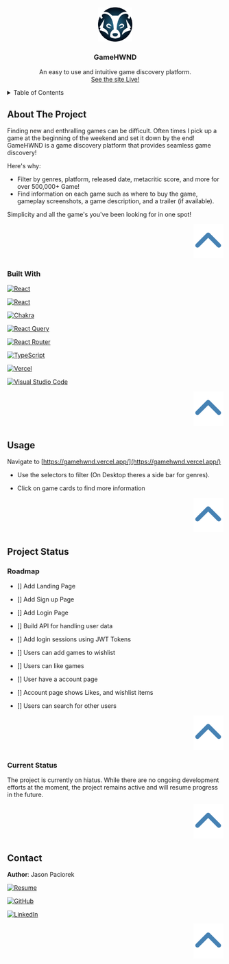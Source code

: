 
<a name="readme-top"></a>

<!-- PROJECT LOGO -->
<br />
<div align="center">
  <a href="https://github.com/paciorekj/gameHWND">
    <img src="./public/logo.svg" alt="Logo" width="80" height="80">
  </a>

  <h3 align="center">GameHWND</h3>

  <p align="center">
    An easy to use and intuitive game discovery platform.
    <br />
    <a href="https://gameHWND.vercel.app">See the site Live!</a>
  </p>
</div>



<!-- TABLE OF CONTENTS -->
<details>
  <summary>Table of Contents</summary>
  <ol>
    <li>
      <a href="#about-the-project">About The Project</a>
      <ul>
        <li><a href="#built-with">Built With</a></li>
        <li><a href="#usage">Usage</a></li>
      </ul>
    </li>
    <li><a href="#roadmap">Roadmap</a></li>
    <li><a href="#contact">Contact</a></li>
    <li>
      <a href="#project-status">Project Staus</a>
    </li>
  </ol>
</details>



<!-- ABOUT THE PROJECT -->
## About The Project

Finding new and enthralling games can be difficult. Often times I pick up a game at the beginning of the weekend and set it down by the end! GameHWND is a game discovery platform that provides seamless game discovery!

Here's why:
* Filter by genres, platform, released date, metacritic score, and more for over 500,000+ Game!
* Find information on each game such as where to buy the game, gameplay screenshots, a game description, and a trailer (if available).

Simplicity and all the game's you've been looking for in one spot!

<p align="right">
  <a href="#readme-top">
    <img src="public/arrowIcon.svg" alt="Arrow Icon">
  </a>
</p>

### Built With

 [![React](https://img.shields.io/badge/react%20-%2320232a.svg?style=for-the-badge&logo=react&logoColor=%2361DAFB)][React-url]

 [![React](https://img.shields.io/badge/%20zustand-%2320232a.svg?style=for-the-badge&logo=react&logoColor=%2361DAFB)][zustland-url]
 
 [![Chakra](https://img.shields.io/badge/chakra-%234ED1C5.svg?style=for-the-badge&logo=chakraui&logoColor=white)][chakara-ui-url]

 [![React Query](https://img.shields.io/badge/-React%20Query-FF4154?style=for-the-badge&logo=react%20query&logoColor=white)][react-query-url]

 [![React Router](https://img.shields.io/badge/React_Router-CA4245?style=for-the-badge&logo=react-router&logoColor=white)][react-router-url]

 [![TypeScript](https://img.shields.io/badge/typescript-%23007ACC.svg?style=for-the-badge&logo=typescript&logoColor=white)][typescript-url]

 [![Vercel](https://img.shields.io/badge/vercel-%23000000.svg?style=for-the-badge&logo=vercel&logoColor=white)][vercel-url]

 [![Visual Studio Code](https://img.shields.io/badge/Visual%20Studio%20Code-0078d7.svg?style=for-the-badge&logo=visual-studio-code&logoColor=white)][vscode-url]

<p align="right">
  <a href="#readme-top">
    <img src="public/arrowIcon.svg" alt="Arrow Icon">
  </a>
</p>

<!-- USAGE EXAMPLES -->
## Usage

Navigate to [https://gamehwnd.vercel.app/](https://gamehwnd.vercel.app/)

* Use the selectors to filter (On Desktop theres a side bar for genres).

* Click on game cards to find more information

<p align="right">
  <a href="#readme-top">
    <img src="public/arrowIcon.svg" alt="Arrow Icon">
  </a>
</p>

## Project Status
 
<!-- ROADMAP -->
### Roadmap

- [] Add Landing Page

- [] Add Sign up Page

- [] Add Login Page

- [] Build API for handling user data

- [] Add login sessions using JWT Tokens

- [] Users can add games to wishlist

- [] Users can like games

- [] User have a account page

- [] Account page shows Likes, and wishlist items

- [] Users can search for other users

<p align="right">
  <a href="#readme-top">
    <img src="public/arrowIcon.svg" alt="Arrow Icon">
  </a>
</p>

### Current Status

The project is currently on hiatus. While there are no ongoing development efforts at the moment, the project remains active and will resume progress in the future.

<p align="right">
  <a href="#readme-top">
    <img src="public/arrowIcon.svg" alt="Arrow Icon">
  </a>
</p>

<!-- CONTACT -->
## Contact

**Author**: Jason Paciorek

[![Resume](https://img.shields.io/badge/Resume-4285F4?style=for-the-badge&logoColor=white)](https://paciorekj.github.io/)

[![GitHub](https://img.shields.io/badge/github-%23121011.svg?style=for-the-badge&logo=github&logoColor=white)][github-url]

[![LinkedIn][linkedin-shield]][linkedin-url]

<p align="right">
  <a href="#readme-top">
    <img src="public/arrowIcon.svg" alt="Arrow Icon">
  </a>
</p>

<!-- MARKDOWN LINKS & IMAGES -->
<!-- https://www.markdownguide.org/basic-syntax/#reference-style-links -->

[linkedin-shield]: https://img.shields.io/badge/-LinkedIn-black.svg?style=for-the-badge&logo=linkedin&colorB=555

[linkedin-url]: /www.linkedin.com/in/jasonpaciorek

[resume-url]: https://paciorekj.github.io/

[React-url]: https://react.dev/

[chakara-ui-url]: https://chakra-ui.com/

[React-Query-url]: https://tanstack.com/query/latest

[react-router-url]: https://reactrouter.com/en/main

[typescript-url]: https://www.typescriptlang.org/

[zustland-url]: https://www.npmjs.com/package/zustand

[vercel-url]: https://vercel.com/

[vscode-url]: https://code.visualstudio.com/

[github-url]: https://github.com/PaciorekJ
